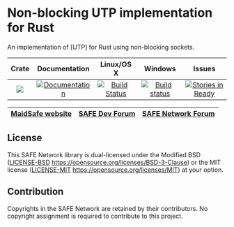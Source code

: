 # Non-blocking UTP implementation for Rust

An implementation of [UTP] for Rust using non-blocking sockets.


|Crate|Documentation|Linux/OS X|Windows|Issues|
|:---:|:-----------:|:--------:|:-----:|:----:|
|[![](http://meritbadge.herokuapp.com/tokio-utp)](https://crates.io/crates/tokio-utp)|[![Documentation](https://docs.rs/tokio-utp/badge.svg)](https://docs.rs/tokio-utp)|[![Build Status](https://travis-ci.org/maidsafe/tokio_utp.svg?branch=master)](https://travis-ci.org/maidsafe/tokio_utp)|[![Build status](https://ci.appveyor.com/api/projects/status/wk7vqat3xhly1ny1/branch/master?svg=true)](https://ci.appveyor.com/project/MaidSafe-QA/tokio-utp/branch/master)|[![Stories in Ready](https://badge.waffle.io/maidsafe/tokio_utp.png?label=ready&title=Ready)](https://waffle.io/maidsafe/tokio_utp)|

| [MaidSafe website](https://maidsafe.net) | [SAFE Dev Forum](https://forum.safedev.org) | [SAFE Network Forum](https://safenetforum.org) |
|:----------------------------------------:|:-------------------------------------------:|:----------------------------------------------:|

## License

This SAFE Network library is dual-licensed under the Modified BSD ([LICENSE-BSD](LICENSE-BSD) https://opensource.org/licenses/BSD-3-Clause) or the MIT license ([LICENSE-MIT](LICENSE-MIT) https://opensource.org/licenses/MIT) at your option.

## Contribution

Copyrights in the SAFE Network are retained by their contributors. No copyright assignment is required to contribute to this project.
